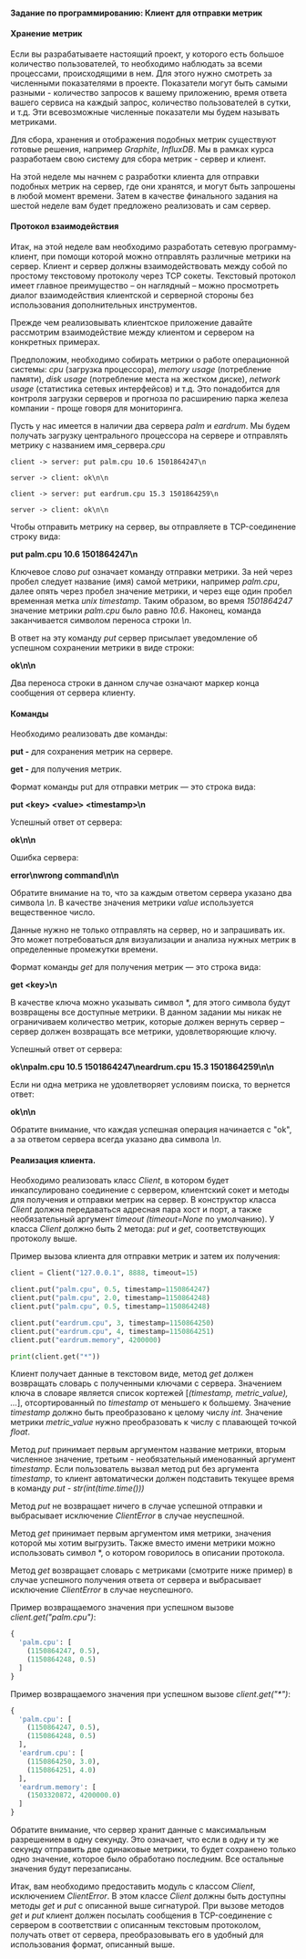 #### Задание по программированию: Клиент для отправки метрик ####


#### Хранение метрик ####

Если вы разрабатываете настоящий проект, у которого есть большое количество пользователей, то необходимо наблюдать за всеми процессами, происходящими в нем. Для этого нужно смотреть за численными показателями в проекте. Показатели могут быть самыми разными - количество запросов к вашему приложению, время ответа вашего сервиса на каждый запрос, количество пользователей в сутки, и т.д. Эти всевозможные численные показатели мы будем называть метриками.

Для сбора, хранения и отображения подобных метрик существуют готовые решения, например *Graphite*, *InfluxDB*. Мы в рамках курса разработаем свою систему для сбора метрик - сервер и клиент.

На этой неделе мы начнем с разработки клиента для отправки подобных метрик на сервер, где они хранятся, и могут быть запрошены в любой момент времени. Затем в качестве финального задания на шестой неделе вам будет предложено реализовать и сам сервер.

#### Протокол взаимодействия ####

Итак, на этой неделе вам необходимо разработать сетевую программу-клиент, при помощи которой можно отправлять различные метрики на сервер. Клиент и сервер должны взаимодействовать между собой по простому текстовому протоколу через TCP сокеты. Текстовый протокол имеет главное преимущество – он наглядный – можно просмотреть диалог взаимодействия клиентской и серверной стороны без использования дополнительных инструментов.

Прежде чем реализовывать клиентское приложение давайте рассмотрим взаимодействие между клиентом и сервером на конкретных примерах.

Предположим, необходимо собирать метрики о работе операционной системы: *cpu* (загрузка процессора), *memory usage* (потребление памяти), *disk usage* (потребление места на жестком диске), *network usage* (статистика сетевых интерфейсов) и т.д. Это понадобится для контроля загрузки серверов и прогноза по расширению парка железа компании - проще говоря для мониторинга.

Пусть у нас имеется в наличии два сервера *palm* и *eardrum*. Мы будем получать загрузку центрального процессора на сервере и отправлять метрику с названием имя_сервера.*cpu*
```commandline
client -> server: put palm.cpu 10.6 1501864247\n

server -> client: ok\n\n

client -> server: put eardrum.cpu 15.3 1501864259\n

server -> client: ok\n\n
```
Чтобы отправить метрику на сервер, вы отправляете в TCP-соединение строку вида:

**put palm.cpu 10.6 1501864247\n**

Ключевое слово *put* означает команду отправки метрики. За ней через пробел следует название (имя) самой метрики, например *palm.cpu*, далее опять через пробел значение метрики, и через еще один пробел временная метка *unix timestamp*. Таким образом, во время *1501864247* значение метрики *palm.cpu* было равно *10.6*. Наконец, команда заканчивается символом переноса строки *\n*.

В ответ на эту команду *put* сервер присылает уведомление об успешном сохранении метрики в виде строки:

**ok\n\n**

Два переноса строки в данном случае означают маркер конца сообщения от сервера клиенту.

#### Команды ####

Необходимо реализовать две команды:

**put -** для сохранения метрик на сервере.

**get -** для получения метрик.

Формат команды put для отправки метрик — это строка вида:

**put \<key> \<value> \<timestamp>\n**

Успешный ответ от сервера:

**ok\n\n**

Ошибка сервера:

**error\nwrong command\n\n**

Обратите внимание на то, что за каждым ответом сервера указано два символа *\n*. В качестве значения метрики *value* используется вещественное число.

Данные нужно не только отправлять на сервер, но и запрашивать их. Это может потребоваться для визуализации и анализа нужных метрик в определенные промежутки времени.

Формат команды *get* для получения метрик — это строка вида:

**get \<key>\n**

В качестве ключа можно указывать символ *, для этого символа будут возвращены все доступные метрики. В данном задании мы никак не ограничиваем количество метрик, которые должен вернуть сервер – сервер должен возвращать все метрики, удовлетворяющие ключу.

Успешный ответ от сервера:

**ok\npalm.cpu 10.5 1501864247\neardrum.cpu 15.3 1501864259\n\n**

Если ни одна метрика не удовлетворяет условиям поиска, то вернется ответ:

**ok\n\n**

Обратите внимание, что каждая успешная операция начинается с "ok", а за ответом сервера всегда указано два символа *\n*.

#### Реализация клиента. ####

Необходимо реализовать класс *Client*, в котором будет инкапсулировано соединение с сервером, клиентский сокет и методы для получения и отправки метрик на сервер. В конструктор класса *Client* должна передаваться адресная пара хост и порт, а также необязательный аргумент *timeout (timeout=None* по умолчанию). У класса *Client* должно быть 2 метода: *put* и *get*, соответствующих протоколу выше.

Пример вызова клиента для отправки метрик и затем их получения:
```python
client = Client("127.0.0.1", 8888, timeout=15)

client.put("palm.cpu", 0.5, timestamp=1150864247)
client.put("palm.cpu", 2.0, timestamp=1150864248)
client.put("palm.cpu", 0.5, timestamp=1150864248)

client.put("eardrum.cpu", 3, timestamp=1150864250)
client.put("eardrum.cpu", 4, timestamp=1150864251)
client.put("eardrum.memory", 4200000)

print(client.get("*"))
```
Клиент получает данные в текстовом виде, метод *get* должен возвращать словарь с полученными ключами с сервера. Значением ключа в словаре является список кортежей [*(timestamp, metric_value), ...*], отсортированный по *timestamp* от меньшего к большему. Значение *timestamp* должно быть преобразовано к целому числу *int*. Значение метрики *metric_value* нужно преобразовать к числу с плавающей точкой *float*.

Метод *put* принимает первым аргументом название метрики, вторым численное значение, третьим - необязательный именованный аргумент *timestamp*. Если пользователь вызвал метод put без аргумента *timestamp*, то клиент автоматически должен подставить текущее время в команду *put - str(int(time.time()))*

Метод *put* не возвращает ничего в случае успешной отправки и выбрасывает исключение *ClientError* в случае неуспешной.

Метод *get* принимает первым аргументом имя метрики, значения которой мы хотим выгрузить. Также вместо имени метрики можно использовать символ *, о котором говорилось в описании протокола.

Метод *get* возвращает словарь с метриками (смотрите ниже пример) в случае успешного получения ответа от сервера и выбрасывает исключение *ClientError* в случае неуспешного.

Пример возвращаемого значения при успешном вызове *client.get("palm.cpu")*:
```python
{
  'palm.cpu': [
    (1150864247, 0.5),
    (1150864248, 0.5)
  ]
}
```
Пример возвращаемого значения при успешном вызове *client.get("\*")*:
```python
{
  'palm.cpu': [
    (1150864247, 0.5),
    (1150864248, 0.5)
  ],
  'eardrum.cpu': [
    (1150864250, 3.0),
    (1150864251, 4.0)
  ],
  'eardrum.memory': [
    (1503320872, 4200000.0)
  ]
}
```
Обратите внимание, что сервер хранит данные с максимальным разрешением в одну секунду. Это означает, что если в одну и ту же секунду отправить две одинаковые метрики, то будет сохранено только одно значение, которое было обработано последним. Все остальные значения будут перезаписаны.

Итак, вам необходимо предоставить модуль с классом *Client*, исключением *ClientError*. В этом классе *Client* должны быть доступны методы *get* и *put* с описанной выше сигнатурой. При вызове методов *get* и *put* клиент должен посылать сообщения в TCP-соединение с сервером в соответствии с описанным текстовым протоколом, получать ответ от сервера, преобразовывать его в удобный для использования формат, описанный выше.